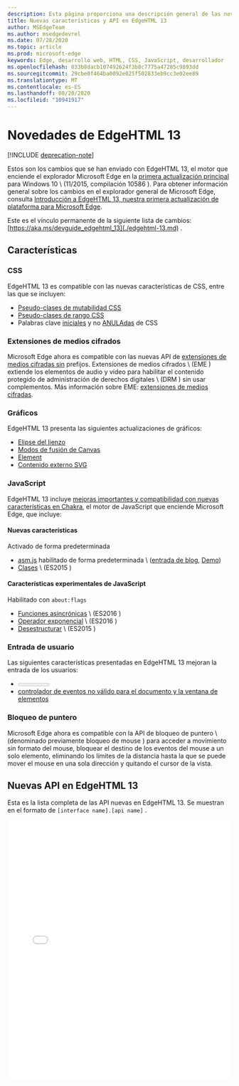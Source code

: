 ```yaml
---
description: Esta página proporciona una descripción general de las novedades de EdgeHTML 13.
title: Nuevas características y API en EdgeHTML 13
author: MSEdgeTeam
ms.author: msedgedevrel
ms.date: 07/28/2020
ms.topic: article
ms.prod: microsoft-edge
keywords: Edge, desarrollo web, HTML, CSS, JavaScript, desarrollador
ms.openlocfilehash: 033b8dacb107492624f3b8c7775a47285c9893dd
ms.sourcegitcommit: 29cbe0f464ba0092e025f502833eb9cc3e02ee89
ms.translationtype: MT
ms.contentlocale: es-ES
ms.lasthandoff: 08/20/2020
ms.locfileid: "10941917"
---
```

# Novedades de EdgeHTML 13  

[!INCLUDE [deprecation-note](../../includes/legacy-edge-note.md)]  

Estos son los cambios que se han enviado con EdgeHTML 13, el motor que enciende el explorador Microsoft Edge en la [primera actualización principal](https://blogs.windows.com/windowsexperience/2015/11/12) para Windows 10 \ (11/2015, compilación 10586 \).  Para obtener información general sobre los cambios en el explorador general de Microsoft Edge, consulta [Introducción a EdgeHTML 13, nuestra primera actualización de plataforma para Microsoft Edge](https://blogs.windows.com/msedgedev/2015/11/16).  

Este es el vínculo permanente de la siguiente lista de cambios:  [https://aka.ms/devguide_edgehtml_13](./edgehtml-13.md) .  

## Características  

### CSS  

EdgeHTML 13 es compatible con las nuevas características de CSS, entre las que se incluyen:  

*   [Pseudo-clases de mutabilidad CSS](https://developer.microsoft.com/microsoft-edge/platform/status/cssmutabilitypseudoclasses)  
*   [Pseudo-clases de rango CSS](https://developer.microsoft.com/microsoft-edge/platform/status/cssrangepseudoclasses)  
*   Palabras clave [iniciales](https://developer.microsoft.com/microsoft-edge/platform/status/cssinitialvalue) y no [ANULAdas](https://developer.microsoft.com/microsoft-edge/platform/status/cssunsetvalue) de CSS  

### Extensiones de medios cifrados  

Microsoft Edge ahora es compatible con las nuevas API de [extensiones de medios cifradas sin](https://w3.org/TR/encrypted-media) prefijos.  Extensiones de medios cifrados \ (EME \) extiende los elementos de audio y vídeo para habilitar el contenido protegido de administración de derechos digitales \ (DRM \) sin usar complementos.  Más información sobre EME:  [extensiones de medios cifradas](https://developer.mozilla.org/docs/Web/API/Encrypted_Media_Extensions_API).  

### Gráficos  

EdgeHTML 13 presenta las siguientes actualizaciones de gráficos:  

*   [Elipse del lienzo](https://developer.microsoft.com/microsoft-edge/platform/status/canvas2dellipse)  
*   [Modos de fusión de Canvas](https://developer.microsoft.com/microsoft-edge/platform/status/compositingandblendingincanvas2d)  
*   [<picture> Element](https://developer.microsoft.com/microsoft-edge/platform/status/pictureelement)  
*   [Contenido externo SVG](https://developer.microsoft.com/microsoft-edge/platform/status/svgexternalcontent)  

### JavaScript  

EdgeHTML 13 incluye [mejoras importantes y compatibilidad con nuevas características en Chakra](https://blogs.windows.com/msedgedev/2015/09/30), el motor de JavaScript que enciende Microsoft Edge, que incluye:  

#### Nuevas características  

Activado de forma predeterminada  

*   [asm.js](https://developer.microsoft.com/microsoft-edge/platform/status/asmjs/?q=asm.js) habilitado de forma predeterminada \ ([entrada de blog](https://blogs.windows.com/msedgedev/2015/11/10), [Demo](https://dev.windows.com/microsoft-edge/testdrive/demos/chess)\)  
*   [Clases](https://developer.microsoft.com/microsoft-edge/platform/status/asmjs/?q=classes) \ (ES2015 \)  

#### Características experimentales de JavaScript  

Habilitado con `about:flags`  

*   [Funciones asincrónicas](https://developer.microsoft.com/microsoft-edge/platform/status/asyncfunctions/?q=async%20functions) \ (ES2016 \)  
*   [Operador exponencial](https://developer.microsoft.com/microsoft-edge/platform/status/exponentiationoperatores2016/?q=exponentiation%20operator) \ (ES2016 \)  
*   [Desestructurar](https://developer.microsoft.com/microsoft-edge/platform/status/destructuringES2015/?q=destructuring) \ (ES2015 \)  

### Entrada de usuario  

Las siguientes características presentadas en EdgeHTML 13 mejoran la entrada de los usuarios:  

*   [<meter> Element](https://developer.microsoft.com/microsoft-edge/platform/status/meterelement)  
*   [controlador de eventos no válido para el documento y la ventana de elementos](https://developer.microsoft.com/microsoft-edge/platform/status/oninvalideventhandler)  

### Bloqueo de puntero  

Microsoft Edge ahora es compatible con la API de bloqueo de puntero \ (denominado previamente bloqueo de mouse \) para acceder a movimiento sin formato del mouse, bloquear el destino de los eventos del mouse a un solo elemento, eliminando los límites de la distancia hasta la que se puede mover el mouse en una sola dirección y quitando el cursor de la vista.  

## Nuevas API en EdgeHTML 13  

Esta es la lista completa de las API nuevas en EdgeHTML 13.  Se muestran en el formato de `[interface name].[api name]` .  

<iframe height='584' scrolling='no' title='Nuevas API en EdgeHTML 13' src='//codepen.io/MicrosoftEdgeDocumentation/embed/vmzxEY/?height=584&theme-id=23761&default-tab=result&embed-version=2' frameborder='no' allowtransparency='true' allowfullscreen='true' style='width:  100%;'>Consulta las <a href='https://codepen.io/MicrosoftEdgeDocumentation/pen/vmzxEY/'> nuevas API de Pen en EdgeHTML 13 de </a> docs Edge ( <a href='http://codepen.io/MicrosoftEdgeDocumentation'> @MicrosoftEdgeDocumentation </a> ) en <a href='http://codepen.io'> CodePen </a> .</iframe>  
